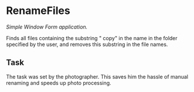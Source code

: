 # RenameFiles
*Simple Window Form application.*

Finds all files containing the substring " copy" in the name in the folder specified by the user, and removes this substring in the file names.

## Task

The task was set by the photographer. This saves him the hassle of manual renaming and speeds up photo processing.
